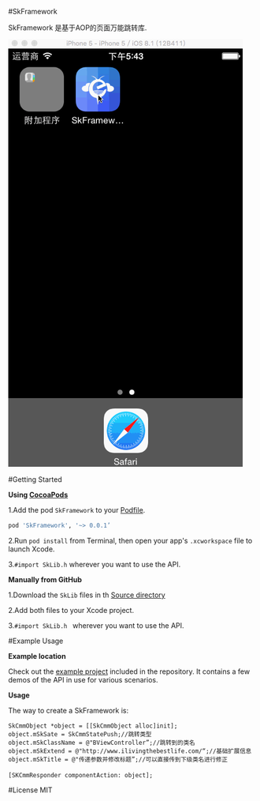 #SkFramework

SkFramework 是基于AOP的页面万能跳转库.


![SkFramework](Untitled.gif)


#Getting Started

**Using [CocoaPods](http://cocoapods.org)**

1.Add the pod `SkFramework` to your [Podfile](http://guides.cocoapods.org/using/the-podfile.html).
```ruby
pod 'SkFramework', '~> 0.0.1’
```
2.Run `pod install` from Terminal, then open your app's `.xcworkspace` file to launch Xcode.

3.`#import SkLib.h` wherever you want to use the API.

**Manually from GitHub**

1.Download the `SkLib` files in th [Source directory](https://github.com/LuoYaoSheng/SkFramework/tree/master/SkFramework)

2.Add both files to your Xcode project.

3.`#import SkLib.h ` wherever you want to use the API.

#Example Usage

**Example location**

Check out the [example project](https://github.com/LuoYaoSheng/SkFramework/tree/master/SkFramework) included in the repository. It contains a few demos of the API in use for various scenarios. 

**Usage**

The way to create a SkFramework is:

```objc
SkCmmObject *object = [[SkCmmObject alloc]init];
object.mSkSate = SkCmmStatePush;//跳转类型
object.mSkClassName = @"BViewController”;//跳转到的类名
object.mSkExtend = @"http://www.ilivingthebestlife.com/“;//基础扩展信息
object.mSkTitle = @"传递参数并修改标题”;//可以直接传到下级类名进行修正

[SKCmmResponder componentAction: object];
```

#License
MIT
